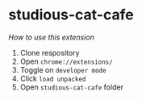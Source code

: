 # studious-cat-cafe

*How to use this extension*
1. Clone respository
2. Open `chrome://extensions/`
3. Toggle on `developer mode`
4. Click `load unpacked`
5. Open `studious-cat-cafe` folder
